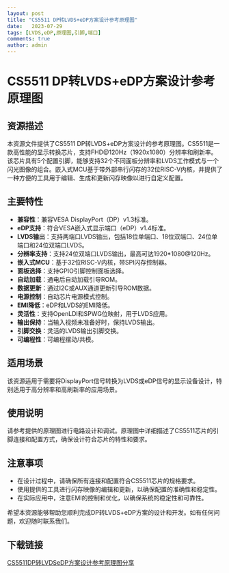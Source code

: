 ```yaml
---
layout: post
title: "CS5511 DP转LVDS+eDP方案设计参考原理图"
date:   2023-07-29
tags: [LVDS,eDP,原理图,引脚,端口]
comments: true
author: admin
---
```

# CS5511 DP转LVDS+eDP方案设计参考原理图

## 资源描述

本资源文件提供了CS5511 DP转LVDS+eDP方案设计的参考原理图。CS5511是一款高性能的显示转换芯片，支持FHD@120Hz（1920x1080）分辨率和刷新率。该芯片具有5个配置引脚，能够支持32个不同面板分辨率和LVDS工作模式与一个闪光图像的组合。嵌入式MCU基于带外部串行闪存的32位RISC-V内核，并提供了一种方便的工具用于编辑、生成和更新闪存映像以进行自定义配置。

## 主要特性

- **兼容性**：兼容VESA DisplayPort（DP）v1.3标准。
- **eDP支持**：符合VESA嵌入式显示端口（eDP）v1.4标准。
- **LVDS输出**：支持两端口LVDS输出，包括18位单端口、18位双端口、24位单端口和24位双端口LVDS。
- **分辨率支持**：支持24位双端口LVDS输出，最高可达1920*1080@120Hz。
- **嵌入式MCU**：基于32位RISC-V内核，带SPI闪存控制器。
- **面板选择**：支持GPIO引脚控制面板选择。
- **自动加载**：通电后自动加载引导ROM。
- **数据更新**：通过I2C或AUX通道更新引导ROM数据。
- **电源控制**：自动芯片电源模式控制。
- **EMI降低**：eDP和LVDS的EMI降低。
- **灵活性**：支持OpenLDI和SPWG位映射，用于LVDS应用。
- **输出保持**：当输入视频未准备好时，保持LVDS输出。
- **引脚交换**：灵活的LVDS输出引脚交换。
- **可编程性**：可编程摆动/共模。

## 适用场景

该资源适用于需要将DisplayPort信号转换为LVDS或eDP信号的显示设备设计，特别适用于高分辨率和高刷新率的应用场景。

## 使用说明

请参考提供的原理图进行电路设计和调试。原理图中详细描述了CS5511芯片的引脚连接和配置方式，确保设计符合芯片的特性和要求。

## 注意事项

- 在设计过程中，请确保所有连接和配置符合CS5511芯片的规格要求。
- 使用提供的工具进行闪存映像的编辑和更新，以确保配置的准确性和稳定性。
- 在实际应用中，注意EMI的控制和优化，以确保系统的稳定性和可靠性。

希望本资源能够帮助您顺利完成DP转LVDS+eDP方案的设计和开发。如有任何问题，欢迎随时联系我们。

## 下载链接

[CS5511DP转LVDSeDP方案设计参考原理图分享](https://pan.quark.cn/s/d0af410b77f2)